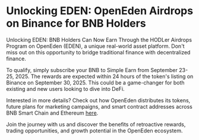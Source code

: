 # Unlocking EDEN: OpenEden Airdrops on Binance for BNB Holders

Unlocking EDEN: BNB Holders Can Now Earn Through the HODLer Airdrops Program on OpenEden (EDEN), a unique real-world asset platform. Don't miss out on this opportunity to bridge traditional finance with decentralized finance.

To qualify, simply subscribe your BNB to Simple Earn from September 23-25, 2025. The rewards are expected within 24 hours of the token's listing on Binance on September 30, 2025. This could be a game-changer for both existing and new users looking to dive into DeFi.

Interested in more details? Check out how OpenEden distributes its tokens, future plans for marketing campaigns, and smart contract addresses across BNB Smart Chain and Ethereum [here](https://chain-base.xyz/unlocking-eden-openeden-airdrops-on-binance-for-bnb-holders).

Join the journey with us and discover the benefits of retroactive rewards, trading opportunities, and growth potential in the OpenEden ecosystem.
